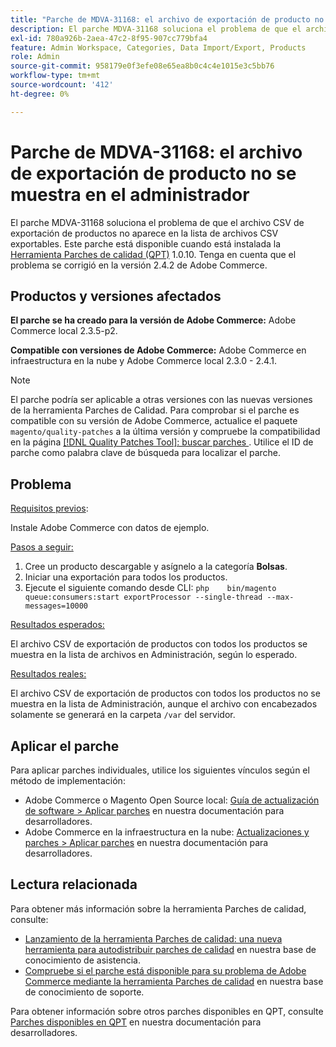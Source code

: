 ```yaml
---
title: "Parche de MDVA-31168: el archivo de exportación de producto no se muestra en el administrador"
description: El parche MDVA-31168 soluciona el problema de que el archivo CSV de exportación de productos no aparece en la lista de archivos CSV exportables. Este parche está disponible cuando está instalada la [Quality Patches Tool (QPT)](https://devdocs.magento.com/guides/v2.4/comp-mgr/patching.html#mqp) 1.0.10. Tenga en cuenta que el problema se corrigió en la versión 2.4.2 de Adobe Commerce.
exl-id: 780a926b-2aea-47c2-8f95-907cc779bfa4
feature: Admin Workspace, Categories, Data Import/Export, Products
role: Admin
source-git-commit: 958179e0f3efe08e65ea8b0c4c4e1015e3c5bb76
workflow-type: tm+mt
source-wordcount: '412'
ht-degree: 0%

---
```


# Parche de MDVA-31168: el archivo de exportación de producto no se muestra en el administrador

El parche MDVA-31168 soluciona el problema de que el archivo CSV de exportación de productos no aparece en la lista de archivos CSV exportables. Este parche está disponible cuando está instalada la [Herramienta Parches de calidad (QPT)](https://devdocs.magento.com/guides/v2.4/comp-mgr/patching.html#mqp) 1.0.10. Tenga en cuenta que el problema se corrigió en la versión 2.4.2 de Adobe Commerce.

## Productos y versiones afectados

**El parche se ha creado para la versión de Adobe Commerce:** Adobe Commerce local 2.3.5-p2.

**Compatible con versiones de Adobe Commerce:** Adobe Commerce en infraestructura en la nube y Adobe Commerce local 2.3.0 - 2.4.1.

>[!NOTE]
>
>El parche podría ser aplicable a otras versiones con las nuevas versiones de la herramienta Parches de Calidad. Para comprobar si el parche es compatible con su versión de Adobe Commerce, actualice el paquete `magento/quality-patches` a la última versión y compruebe la compatibilidad en la página [[!DNL Quality Patches Tool]: buscar parches ](https://devdocs.magento.com/quality-patches/tool.html#patch-grid). Utilice el ID de parche como palabra clave de búsqueda para localizar el parche.

## Problema

<u>Requisitos previos</u>:

Instale Adobe Commerce con datos de ejemplo.

<u>Pasos a seguir:</u>

1. Cree un producto descargable y asígnelo a la categoría **Bolsas**.
1. Iniciar una exportación para todos los productos.
1. Ejecute el siguiente comando desde CLI:    ```php    bin/magento queue:consumers:start exportProcessor --single-thread --max-messages=10000    ```

<u>Resultados esperados:</u>

El archivo CSV de exportación de productos con todos los productos se muestra en la lista de archivos en Administración, según lo esperado.

<u>Resultados reales:</u>

El archivo CSV de exportación de productos con todos los productos no se muestra en la lista de Administración, aunque el archivo con encabezados solamente se generará en la carpeta `/var` del servidor.

## Aplicar el parche

Para aplicar parches individuales, utilice los siguientes vínculos según el método de implementación:

* Adobe Commerce o Magento Open Source local: [Guía de actualización de software > Aplicar parches](https://devdocs.magento.com/guides/v2.4/comp-mgr/patching/mqp.html) en nuestra documentación para desarrolladores.
* Adobe Commerce en la infraestructura en la nube: [Actualizaciones y parches > Aplicar parches](https://devdocs.magento.com/cloud/project/project-patch.html) en nuestra documentación para desarrolladores.

## Lectura relacionada

Para obtener más información sobre la herramienta Parches de calidad, consulte:

* [Lanzamiento de la herramienta Parches de calidad: una nueva herramienta para autodistribuir parches de calidad](/help/announcements/adobe-commerce-announcements/magento-quality-patches-released-new-tool-to-self-serve-quality-patches.md) en nuestra base de conocimiento de asistencia.
* [Compruebe si el parche está disponible para su problema de Adobe Commerce mediante la herramienta Parches de calidad](/help/support-tools/patches-available-in-qpt-tool/check-patch-for-magento-issue-with-magento-quality-patches.md) en nuestra base de conocimiento de soporte.

Para obtener información sobre otros parches disponibles en QPT, consulte [Parches disponibles en QPT](https://devdocs.magento.com/quality-patches/tool.html#patch-grid) en nuestra documentación para desarrolladores.
